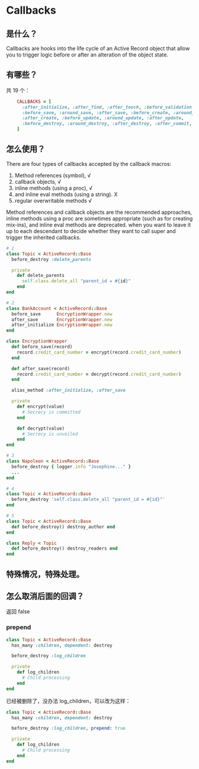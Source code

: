 # Callbacks

## 是什么？

Callbacks are hooks into the life cycle of an Active Record object that allow you to trigger logic before or after an alteration of the object state.

## 有哪些？

共 19 个：

```ruby
    CALLBACKS = [
      :after_initialize, :after_find, :after_touch, :before_validation, :after_validation,
      :before_save, :around_save, :after_save, :before_create, :around_create,
      :after_create, :before_update, :around_update, :after_update,
      :before_destroy, :around_destroy, :after_destroy, :after_commit, :after_rollback
    ]
```

## 怎么使用？

There are four types of callbacks accepted by the callback macros: 

1. Method references (symbol), √
2. callback objects, √
3. inline methods (using a proc), √
4. and inline eval methods (using a string). X
5. regular overwritable methods √

Method references and callback objects are the recommended approaches,
inline methods using a proc are sometimes appropriate (such as for creating mix-ins),
and inline eval methods are deprecated.
when you want to leave it up to each descendant to decide whether they want to call super and trigger the inherited callbacks.

```ruby
# 1
class Topic < ActiveRecord::Base
  before_destroy :delete_parents

  private
    def delete_parents
      self.class.delete_all "parent_id = #{id}"
    end
end
```

```ruby
# 2
class BankAccount < ActiveRecord::Base
  before_save      EncryptionWrapper.new
  after_save       EncryptionWrapper.new
  after_initialize EncryptionWrapper.new
end

class EncryptionWrapper
  def before_save(record)
    record.credit_card_number = encrypt(record.credit_card_number)
  end

  def after_save(record)
    record.credit_card_number = decrypt(record.credit_card_number)
  end

  alias_method :after_initialize, :after_save

  private
    def encrypt(value)
      # Secrecy is committed
    end

    def decrypt(value)
      # Secrecy is unveiled
    end
end
```

```ruby
# 3
class Napoleon < ActiveRecord::Base
  before_destroy { logger.info "Josephine..." }
  ...
end
```

```ruby
# 4
class Topic < ActiveRecord::Base
  before_destroy 'self.class.delete_all "parent_id = #{id}"'
end
```

```ruby
# 5
class Topic < ActiveRecord::Base
  def before_destroy() destroy_author end
end

class Reply < Topic
  def before_destroy() destroy_readers end
end
```

## 特殊情况，特殊处理。

## 怎么取消后面的回调？

返回 false

### prepend

```ruby
class Topic < ActiveRecord::Base
  has_many :children, dependent: destroy

  before_destroy :log_children

  private
    def log_children
      # Child processing
    end
end
```

已经被删除了，没办法 log_children，可以改为这样：

```ruby
class Topic < ActiveRecord::Base
  has_many :children, dependent: destroy

  before_destroy :log_children, prepend: true

  private
    def log_children
      # Child processing
    end
end
```
